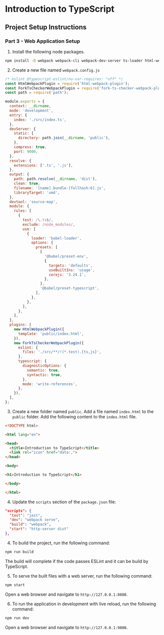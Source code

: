 # Introduction to TypeScript

## Project Setup Instructions

### Part 3 - Web Application Setup

1. Install the following node packages.

```bash
npm install -D webpack webpack-cli webpack-dev-server ts-loader html-webpack-plugin fork-ts-checker-webpack-plugin@6 babel-loader core-js http-server
```

2. Create a new file named `webpack.config.js`

```javascript
/* eslint @typescript-eslint/no-var-requires: "off" */
const HtmlWebpackPlugin = require('html-webpack-plugin');
const ForkTsCheckerWebpackPlugin = require('fork-ts-checker-webpack-plugin');
const path = require('path');

module.exports = {
  context: __dirname,
  mode: 'development',
  entry: {
    index: './src/index.ts',
  },
  devServer: {
    static: {
      directory: path.join(__dirname, 'public'),
    },
    compress: true,
    port: 9000,
  },
  resolve: {
    extensions: ['.ts', '.js'],
  },
  output: {
    path: path.resolve(__dirname, 'dist'),
    clean: true,
    filename: '[name].bundle-[fullhash:6].js',
    libraryTarget: 'umd',
  },
  devtool: 'source-map',
  module: {
    rules: [
      {
        test: /\.ts$/,
        exclude: /node_modules/,
        use: [
          {
            loader: 'babel-loader',
            options: {
              presets: [
                [
                  '@babel/preset-env',
                  {
                    targets: 'defaults',
                    useBuiltIns: 'usage',
                    corejs: '3.24.1',
                  },
                ],
                '@babel/preset-typescript',
              ],
            },
          },
        ],
      },
    ],
  },
  plugins: [
    new HtmlWebpackPlugin({
      template: 'public/index.html',
    }),
    new ForkTsCheckerWebpackPlugin({
      eslint: {
        files: './src/**/!(*.test).{ts,js}',
      },
      typescript: {
        diagnosticOptions: {
          semantic: true,
          syntactic: true,
        },
        mode: 'write-references',
      },
    }),
  ],
};
```

3. Create a new folder named `public`. Add a file named `index.html` to the `public` folder. Add the following content to the `index.html` file.

```html
<!DOCTYPE html>

<html lang="en">

<head>
  <title>Introduction to TypeScript</title>
  <link rel="icon" href="data:,">
</head>

<body>

<h1>Introduction to TypeScript</h1>

</body>

</html>
```

4. Update the `scripts` section of the `package.json` file:

```json
"scripts": {
  "test": "jest",
  "dev": "webpack serve",
  "build": "webpack",
  "start": "http-server dist"
},
```

4. To build the project, run the following command:

```bash
npm run build
```

The build will complete if the code passes ESLint and it can be build by TypeScript.

5. To serve the built files with a web server, run the following command:

```bash
npm start
```

Open a web browser and navigate to `http://127.0.0.1:8080`.

6. To run the application in development with live reload, run the following command:

```bash
npm run dev
```

Open a web browser and navigate to `http://127.0.0.1:9000`.